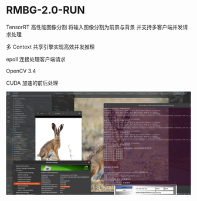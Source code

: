 # RMBG-2.0-RUN
TensorRT 高性能图像分割 将输入图像分割为前景与背景 并支持多客户端并发请求处理

多 Context 共享引擎实现高效并发推理  

epoll 连接处理客户端请求  

OpenCV 3.4  

CUDA 加速的前后处理  

![image](show.png)
